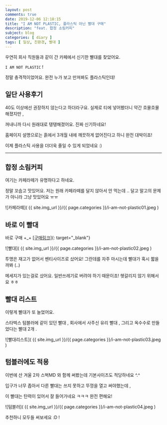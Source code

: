 ```yaml
---
layout: post
comments: true
date: 2019-12-06 12:18:15
title: "I AM NOT PLASTIC, 플라스틱 아닌 빨대 구매"
description: "feat. 합정 소림커피"
subject: blog
categories: [ diary ]
tags: [ 일상, 친환경, 빨대 ]
---
```


우연히 회사 직원들과 같이 간 카페에서 신기한 빨대를 찾았어요.

`I AM NOT PLASTIC` !

정말 충격적이었어요. 완전 누가 보고 만져봐도 플라스틱인데!

## 일단 사용후기

40도 이상에선 권장하지 않는다고 하더라구요. 실제로 티에 넣어봤더니 약간 흐물흐물 해졌지만 ,

꺼내니까 다시 원래대로 탱탱해졌어요. 진짜 신기하네요!

홈페이지 설명으로는 흙에서 3개월 내에 깨끗하게 없어진다고 하니 완전 대박이죠!

이제 플라스틱 사용을 더더욱 줄일 수 있게 되었네요 :)

---

## 합정 소림커피

여기는 카페라떼가 유명하다고 하네요.

정말 꼬숩고 맛있어요. 저는 원래 카페라떼를 달지 않아서 안 먹는데 .. 달고 말고의 문제가 아니라 그냥 맛있어요 ㅠㅠ

![카페라떼]( {{ site.img_url }}/{{ page.categories }}/i-am-not-plastic01.jpeg )

## 바로 이 빨대

바로 구매 +_+ [[구매링크]](https://smartstore.naver.com/iamgreener/products/4309441409?NaPm=ct%3Dk3tlcbvz%7Cci%3Dcheckout%7Ctr%3Dppc%7Ctrx%3D%7Chk%3D59cc7bbcf347d7f9e5de3c470f74fafbdf6e87e6){: target="_blank"}

![빨대]( {{ site.img_url }}/{{ page.categories }}/i-am-not-plastic02.jpeg )

투명은 재고가 없어서 벤티사이즈로 샀어요! 그란데를 자주 마시는데 빨대가 혹시 짧을까봐 (..)

메세지가 있는걸로 샀어요. 일반쓰레기로 버려야 하기 때문이죠! 헷갈리지 않기 위해서요 ㅎㅎ

## 빨대 리스트

이렇게 빨대가 또 늘었어요.

스타벅스 텀블러에 같이 있던 빨대 , 회사에서 사주신 유리 빨대 , 그리고 옥수수로 만들었다는 빨대 2개 .

![빨대리스트]( {{ site.img_url }}/{{ page.categories }}/i-am-not-plastic03.jpeg )

## 텀블러에도 적용

이번에 산 겨울 2차 스벅MD 와 함께 써봤는데 기본사이즈도 적당하네요 ^.^

입구가 너무 좁아서 다른 빨대는 쓰지 못하고 뚜껑을 열고 써야했는데 ,

이 빨대는 탄력이 있어서 잘 들어가네요 ㅋㅋㅋ 완전 편해요!

![텀블러]( {{ site.img_url }}/{{ page.categories }}/i-am-not-plastic04.jpeg )


추천하니 모두들 써보세요 :D !